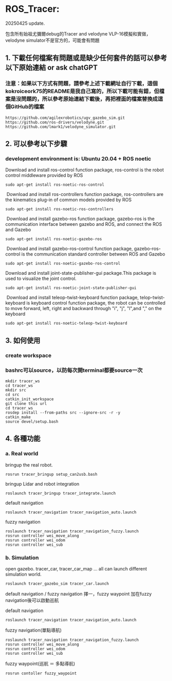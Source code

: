 # ROS_Tracer: 

20250425 update. 

包含所有始祖尤彌爾debug的Tracer and velodyne VLP-16模擬和實做，velodyne simulator不是官方的，可能會有問題

## 1. 下載任何檔案有問題或是缺少任何套件的話可以參考以下原始連結 or ask chatGPT

### 注意：如果以下方式有問題，請參考上述下載網址自行下載，這個kokroiceork75的README是我自己寫的，所以下載可能有錯，但檔案是沒問題的，所以參考原始連結下載後，再把裡面的檔案替換成這個GitHub的檔案

```
https://github.com/agilexrobotics/ugv_gazebo_sim.git
https://github.com/ros-drivers/velodyne.git
https://github.com/lmark1/velodyne_simulator.git
```

## 2. 可以參考以下步驟

### development environment is: Ubuntu 20.04 + ROS noetic 

Download and install ros-control function package, ros-control is the robot control middleware provided by ROS

```
sudo apt-get install ros-noetic-ros-control
```

​ Download and install ros-controllers function package, ros-controllers are the kinematics plug-in of common models provided by ROS

```
sudo apt-get install ros-noetic-ros-controllers
```

​ Download and install gazebo-ros function package, gazebo-ros is the communication interface between gazebo and ROS, and connect the ROS and Gazebo

```
sudo apt-get install ros-noetic-gazebo-ros
```

​ Download and install gazebo-ros-control function package, gazebo-ros-control is the communication standard controller between ROS and Gazebo

```
sudo apt-get install ros-noetic-gazebo-ros-control
```

Download and install joint-state-publisher-gui package.This package is used to visualize the joint control.

```
sudo apt-get install ros-noetic-joint-state-publisher-gui 
```

​ Download and install teleop-twist-keyboard function package, telop-twist-keyboard is keyboard control function package, the robot can be controlled to move forward, left, right and backward through "i", "j", "l",and "," on the keyboard

```
sudo apt-get install ros-noetic-teleop-twist-keyboard 
```

## 3. 如何使用

### create workspace

### bashrc可以source，以防每次開terminal都要source一次

```
mkdir tracer_ws
cd tracer_ws
mkdir src
cd src
catkin_init_workspace
git clone this url
cd tracer_ws
rosdep install --from-paths src --ignore-src -r -y 
catkin_make
source devel/setup.bash
```

## 4. 各種功能

### a. Real world

bringup the real robot.

```
rosrun tracer_bringup setup_can2usb.bash 
```

bringup Lidar and robot integration

```
roslaunch tracer_bringup tracer_integrate.launch 
```

default navigation

```
roslaunch tracer_navigation tracer_navigation_auto.launch 
```

fuzzy navigation

```
roslaunch tracer_navigation tracer_navigation_fuzzy.launch 
rosrun controller wei_move_along 
rosrun controller wei_odom
rosrun controller wei_sub
```

### b. Simulation

open gazebo. tracer_car, tracer_car_map ... all can launch different simulation world.

```
roslaunch tracer_gazebo_sim tracer_car.launch 
```

default navigation / fuzzy navigation 擇一，fuzzy waypoint 加在fuzzy navigation後可以啟動巡航

default navigation

```
roslaunch tracer_navigation tracer_navigation_auto.launch 
```

fuzzy navigation(單點導航)

```
roslaunch tracer_navigation tracer_navigation_fuzzy.launch 
rosrun controller wei_move_along 
rosrun controller wei_odom
rosrun controller wei_sub
```

fuzzy waypoint(巡航 ＝ 多點導航)

```
rosrun contoller fuzzy_waypoint
```

